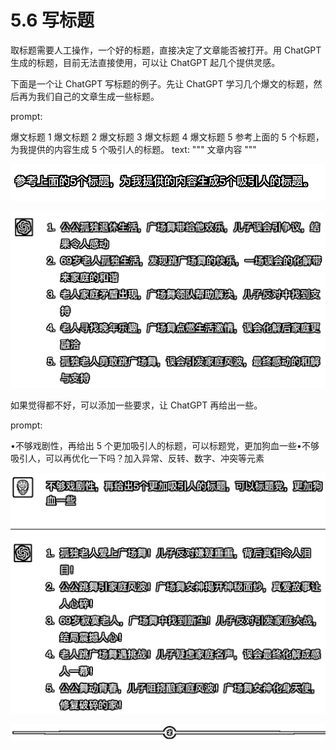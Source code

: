 # 5.6 写标题

取标题需要人工操作，一个好的标题，直接决定了文章能否被打开。用 ChatGPT 生成的标题，目前无法直接使用，可以让 ChatGPT 起几个提供灵感。

下面是一个让 ChatGPT 写标题的例子。先让 ChatGPT 学习几个爆文的标题，然后再为我们自己的文章生成一些标题。

prompt:

爆文标题 1 爆文标题 2 爆文标题 3 爆文标题 4 爆文标题 5 参考上面的 5 个标题，为我提供的内容生成 5 个吸引人的标题。 text: """ 文章内容 """

![](img/761ee60412515345a3e06ef5c913e851.png)

![](img/e9167cb5b915ba54e24524801a4060b3.png)

如果觉得都不好，可以添加一些要求，让 ChatGPT 再给出一些。

prompt:

•不够戏剧性，再给出 5 个更加吸引人的标题，可以标题党，更加狗血一些•不够吸引人，可以再优化一下吗？加入异常、反转、数字、冲突等元素

![](img/20c1a6b10ea2d09b8bccb8672a911569.png)

![](img/8b0e87a2ce7d8ff1721b0a38153bb153.png)